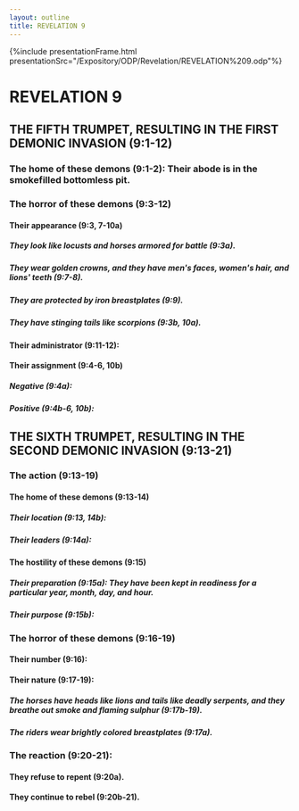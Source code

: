 ```yaml
---
layout: outline
title: REVELATION 9
---
```

{%include presentationFrame.html presentationSrc="/Expository/ODP/Revelation/REVELATION%209.odp"%}

# REVELATION 9
## THE FIFTH TRUMPET, RESULTING IN THE FIRST DEMONIC INVASION (9:1-12) 
###  The home of these demons (9:1-2): Their abode is in the smokefilled bottomless pit. 
###  The horror of these demons (9:3-12) 
####  Their appearance (9:3, 7-10a) 
#####  They look like locusts and horses armored for battle (9:3a). 
#####  They wear golden crowns, and they have men\'s faces, women\'s hair, and lions\' teeth (9:7-8). 
#####  They are protected by iron breastplates (9:9). 
#####  They have stinging tails like scorpions (9:3b, 10a). 
####  Their administrator (9:11-12): 
####  Their assignment (9:4-6, 10b) 
#####  Negative (9:4a): 
#####  Positive (9:4b-6, 10b): 
## THE SIXTH TRUMPET, RESULTING IN THE SECOND DEMONIC INVASION (9:13-21) 
###  The action (9:13-19) 
####  The home of these demons (9:13-14) 
#####  Their location (9:13, 14b): 
#####  Their leaders (9:14a): 
####  The hostility of these demons (9:15) 
#####  Their preparation (9:15a): They have been kept in readiness for a particular year, month, day, and hour. 
#####  Their purpose (9:15b): 
###  The horror of these demons (9:16-19) 
####  Their number (9:16): 
####  Their nature (9:17-19): 
#####  The horses have heads like lions and tails like deadly serpents, and they breathe out smoke and flaming sulphur (9:17b-19). 
#####  The riders wear brightly colored breastplates (9:17a). 
###  The reaction (9:20-21): 
####  They refuse to repent (9:20a). 
####  They continue to rebel (9:20b-21). 
